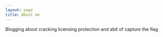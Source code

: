 ```yaml
---
layout: page
title: About me 
---
```

Blogging about cracking licensing protection and abit of capture the flag

